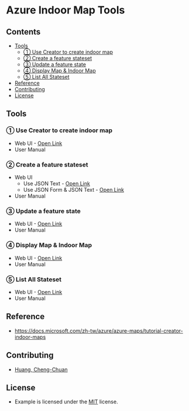 # Azure Indoor Map Tools

## Contents
- [Tools](#tools)
  - [① Use Creator to create indoor map](#-use-creator-to-create-indoor-map)
  - [② Create a feature stateset](#-create-a-feature-stateset)
  - [③ Update a feature state](#-update-a-feature-state)
  - [④ Display Map & Indoor Map](#-display-map--indoor-map)
  - [⑤ List All Stateset](#-list-all-stateset)
- [Reference](#reference)
- [Contributing](#contributing)
- [License](#license)

## Tools
### ① Use Creator to create indoor map
* Web UI - [Open Link](https://archerhuang.github.io/Azure-Indoor-Map-Tools/Creator-Create-Azure-Indoor-Map/)
* User Manual

### ② Create a feature stateset
* Web UI
  * Use JSON Text - [Open Link](https://archerhuang.github.io/Azure-Indoor-Map-Tools/Set-Feature-Stateset/textarea/)
  * Use JSON Form & JSON Text - [Open Link](https://archerhuang.github.io/Azure-Indoor-Map-Tools/Set-Feature-Stateset/form_textarea/)
* User Manual

### ③ Update a feature state
* Web UI - [Open Link](https://archerhuang.github.io/Azure-Indoor-Map-Tools/Update-Feature-State/)
* User Manual

### ④ Display Map & Indoor Map
* Web UI - [Open Link](https://archerhuang.github.io/Azure-Indoor-Map-Tools/Indoor-Map)
* User Manual

### ⑤ List All Stateset
* Web UI - [Open Link](https://archerhuang.github.io/Azure-Indoor-Map-Tools/List-All-Stateset)
* User Manual

## Reference
* https://docs.microsoft.com/zh-tw/azure/azure-maps/tutorial-creator-indoor-maps

## Contributing
* [Huang, Cheng-Chuan](https://github.com/ArcherHuang)

## License
* Example is licensed under the [MIT](./LICENSE) license.